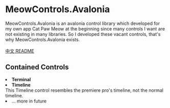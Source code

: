# MeowControls.Avalonia
MeowControls.Avalonia is an avalonia control library which developed for my own app Cat Paw Meow at the beginning since many controls I want are not existing in many libraries. So I developed these vacant controls, that's why MeowControls.Avalonia exists. <br/><br/>
[中文 README](https://www.baidu.com)

## Contained Controls
<li><strong>Terminal</strong></li>
<li><strong>Timeline</strong></li>
This Timeline control resembles the premiere pro's timeline, not the normal timeline.
<li>... more in future</li>
